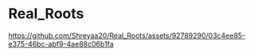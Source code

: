 ﻿# Real_Roots

 https://github.com/Shreyaa20/Real_Roots/assets/92789290/03c4ee85-e375-46bc-abf9-4ae88c06b1fa

